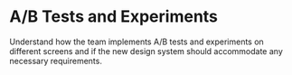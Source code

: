 # A/B Tests and Experiments

Understand how the team implements A/B tests and experiments on different screens and if the new design system should accommodate any necessary requirements.
